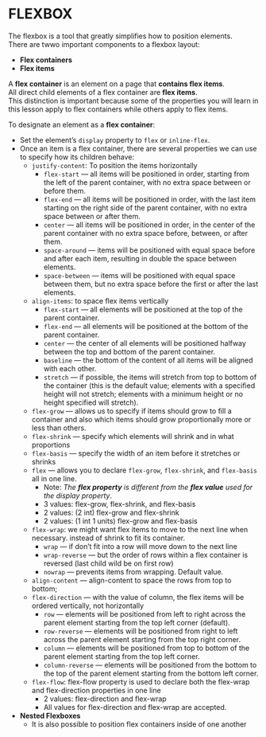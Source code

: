 # FLEXBOX

The flexbox is a tool that greatly simplifies how to position elements.     
There are twwo important components to a flexbox layout:
* **Flex containers**  
* **Flex items**

A **flex container** is an element on a page that **contains flex items**.      
All direct child elements of a flex container are **flex items**.       
This distinction is important because some of the properties you will learn in this lesson apply to flex containers while others apply to flex items.      

To designate an element as a **flex container**:
* Set the element’s `display` property to `flex` or `inline-flex`.
* Once an item is a flex container, there are several properties we can use to specify how its children behave:
    * `justify-content`: To position the items horizontally
        * `flex-start` — all items will be positioned in order, starting from the left of the parent container, with no extra space between or before them.
        * `flex-end` — all items will be positioned in order, with the last item starting on the right side of the parent container, with no extra space between or after them.
        * `center` — all items will be positioned in order, in the center of the parent container with no extra space before, between, or after them.
        * `space-around` — items will be positioned with equal space before and after each item, resulting in double the space between elements.
        * `space-between` — items will be positioned with equal space between them, but no extra space before the first or after the last elements.  
    * `align-items`: to space flex items vertically
        * `flex-start` — all elements will be positioned at the top of the parent container.
        * `flex-end` — all elements will be positioned at the bottom of the parent container.
        * `center` — the center of all elements will be positioned halfway between the top and bottom of the parent container.
        * `baseline` — the bottom of the content of all items will be aligned with each other.
        * `stretch` — if possible, the items will stretch from top to bottom of the container (this is the default value; elements with a specified height will not stretch; elements with a minimum height or no height specified will stretch).
    * `flex-grow` — allows us to specify if items should grow to fill a container and also which items should grow proportionally more or less than others.
    * `flex-shrink` — specify which elements will shrink and in what proportions
    * `flex-basis` — specify the width of an item before it stretches or shrinks
    * `flex` — allows you to declare `flex-grow`, `flex-shrink`, and `flex-basis` all in one line.
        * Note: *The **flex property** is different from the **flex value** used for the display property*.
        * 3 values: flex-grow, flex-shrink, and flex-basis
        * 2 values: (2 int) flex-grow and flex-shrink
        * 2 values: (1 int 1 units) flex-grow and flex-basis
    * `flex-wrap`: we might want flex items to move to the next line when necessary. instead of shrink to fit its container.
        * `wrap` — if don’t fit into a row will move down to the next line
        * `wrap-reverse` — but the order of rows within a flex container is reversed (last child wild be on first row)
        * `nowrap` — prevents items from wrapping. Default value.
    * `align-content` — align-content to space the rows from top to bottom;
    * `flex-direction` — with the value of column, the flex items will be ordered vertically, not horizontally
        * `row` — elements will be positioned from left to right across the parent element starting from the top left corner (default).
        * `row-reverse` — elements will be positioned from right to left across the parent element starting from the top right corner.
        * `column` — elements will be positioned from top to bottom of the parent element starting from the top left corner.
        * `column-reverse` — elements will be positioned from the bottom to the top of the parent element starting from the bottom left corner.
    * `flex-flow`: flex-flow property is used to declare both the flex-wrap and flex-direction properties in one line
        * 2 values: flex-direction and flex-wrap
        * All values for flex-direction and flex-wrap are accepted.
* **Nested Flexboxes**       
    * It is also possible to position flex containers inside of one another
